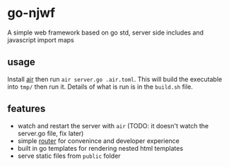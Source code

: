 # go-njwf
A simple web framework based on go std, server side includes and javascript import maps

## usage
Install [air](https://github.com/cosmtrek/air) then run `air server.go .air.toml`. This will build the executable into `tmp/` then run it. Details of what is run is in the `build.sh` file.

## features

- watch and restart the server with `air` (TODO: it doesn't watch the server.go file, fix later)
- simple [router](https://github.com/julienschmidt/httprouter) for convenince and developer experience 
- built in go templates for rendering nested html templates
- serve static files from `public` folder 
